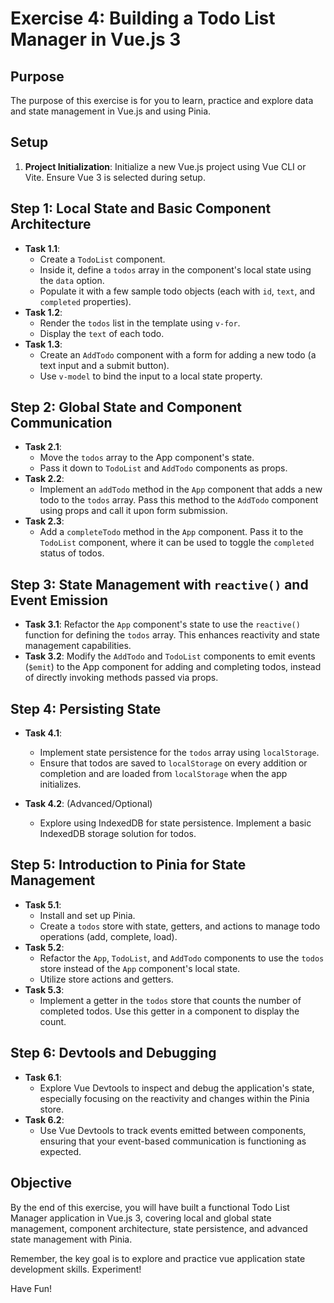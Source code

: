 # Exercise 4: Building a Todo List Manager in Vue.js 3

## Purpose
The purpose of this exercise is for you to learn, practice and explore data and state management in Vue.js and using Pinia.

## Setup
1. **Project Initialization**: Initialize a new Vue.js project using Vue CLI or Vite. Ensure Vue 3 is selected during setup.

## Step 1: Local State and Basic Component Architecture
- **Task 1.1**:
  - Create a `TodoList` component.
  - Inside it, define a `todos` array in the component's local state using the `data` option.
  - Populate it with a few sample todo objects (each with `id`, `text`, and `completed` properties).
- **Task 1.2**:
  - Render the `todos` list in the template using `v-for`.
  - Display the `text` of each todo.
- **Task 1.3**:
  - Create an `AddTodo` component with a form for adding a new todo (a text input and a submit button).
  - Use `v-model` to bind the input to a local state property.

## Step 2: Global State and Component Communication
- **Task 2.1**:
  - Move the `todos` array to the App component's state.
  - Pass it down to `TodoList` and `AddTodo` components as props.
- **Task 2.2**:
  - Implement an `addTodo` method in the `App` component that adds a new todo to the `todos` array. Pass this method to the `AddTodo` component using props and call it upon form submission.
- **Task 2.3**:
  - Add a `completeTodo` method in the `App` component. Pass it to the `TodoList` component, where it can be used to toggle the `completed` status of todos.

## Step 3: State Management with `reactive()` and Event Emission
- **Task 3.1**: Refactor the `App` component's state to use the `reactive()` function for defining the `todos` array. This enhances reactivity and state management capabilities.
- **Task 3.2**: Modify the `AddTodo` and `TodoList` components to emit events (`$emit`) to the App component for adding and completing todos, instead of directly invoking methods passed via props.

## Step 4: Persisting State
- **Task 4.1**:
  - Implement state persistence for the `todos` array using `localStorage`.
  - Ensure that todos are saved to `localStorage` on every addition or completion and are loaded from `localStorage` when the app initializes.

- **Task 4.2**: (Advanced/Optional)
  - Explore using IndexedDB for state persistence. Implement a basic IndexedDB storage solution for todos.

## Step 5: Introduction to Pinia for State Management
- **Task 5.1**:
  - Install and set up Pinia.
  - Create a `todos` store with state, getters, and actions to manage todo operations (add, complete, load).
- **Task 5.2**:
  - Refactor the `App`, `TodoList`, and `AddTodo` components to use the `todos` store instead of the `App` component's local state.
  - Utilize store actions and getters.
- **Task 5.3**:
  - Implement a getter in the `todos` store that counts the number of completed todos. Use this getter in a component to display the count.

## Step 6: Devtools and Debugging
- **Task 6.1**:
  - Explore Vue Devtools to inspect and debug the application's state, especially focusing on the reactivity and changes within the Pinia store.
- **Task 6.2**:
  - Use Vue Devtools to track events emitted between components, ensuring that your event-based communication is functioning as expected.

## Objective
By the end of this exercise, you will have built a functional Todo List Manager application in Vue.js 3, covering local and global state management, component architecture, state persistence, and advanced state management with Pinia.

Remember, the key goal is to explore and practice vue application state development skills. Experiment!

Have Fun!
